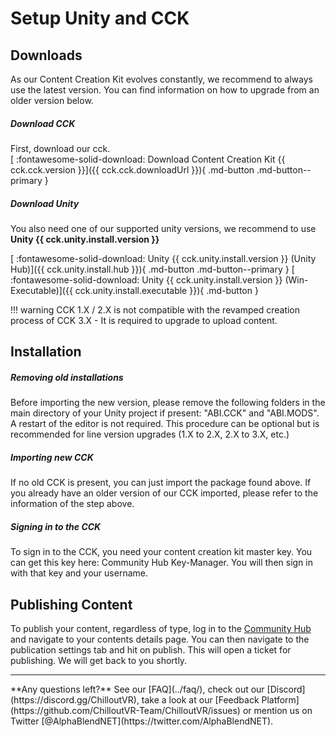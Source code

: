 # Setup Unity and CCK


## Downloads
As our Content Creation Kit evolves constantly, we recommend to always use the latest version. You can find information
on how to upgrade from an older version below.

##### Download CCK
First, download our cck.  
[ :fontawesome-solid-download: Download Content Creation Kit {{ cck.cck.version }}]({{ cck.cck.downloadUrl }}){ .md-button .md-button--primary }


##### Download Unity
You also need one of our supported unity versions, we recommend to use **Unity {{ cck.unity.install.version }}**

[ :fontawesome-solid-download: Unity {{ cck.unity.install.version }} (Unity Hub)]({{ cck.unity.install.hub }}){ .md-button .md-button--primary }
[ :fontawesome-solid-download: Unity {{ cck.unity.install.version }} (Win-Executable)]({{ cck.unity.install.executable }}){ .md-button }

!!! warning
    CCK 1.X / 2.X is not compatible with the revamped creation process of CCK 3.X - It is required to upgrade to upload content.

## Installation

##### Removing old installations
Before importing the new version, please remove the following folders in the main directory of your Unity project if
present: "ABI.CCK" and "ABI.MODS". A restart of the editor is not required. This procedure can be optional but is recommended for line version upgrades (1.X to 2.X, 2.X to 3.X, etc.)

##### Importing new CCK
If no old CCK is present, you can just import the package found above. If you already have an older version of our CCK
imported, please refer to the information of the step above.

##### Signing in to the CCK
To sign in to the CCK, you need your content creation kit master key. You can get this key here: Community Hub Key-Manager.
You will then sign in with that key and your username.

## Publishing Content
To publish your content, regardless of type, log in to the [Community Hub](https://hub.abinteractive.net/) and navigate
to your contents details page. You can then navigate to the publication settings tab and hit on publish. This will open
a ticket for publishing. We will get back to you shortly.

<hr>
**Any questions left?**  
See our [FAQ](../faq/), check out our [Discord](https://discord.gg/ChilloutVR), take a look at our 
[Feedback Platform](https://github.com/ChilloutVR-Team/ChilloutVR/issues) or mention us on Twitter [@AlphaBlendNET](https://twitter.com/AlphaBlendNET).

